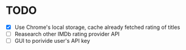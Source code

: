 # TODO

- [x] Use Chrome's local storage, cache already fetched rating of titles
- [ ] Reasearch other IMDb rating provider API
- [ ] GUI to porivide user's API key